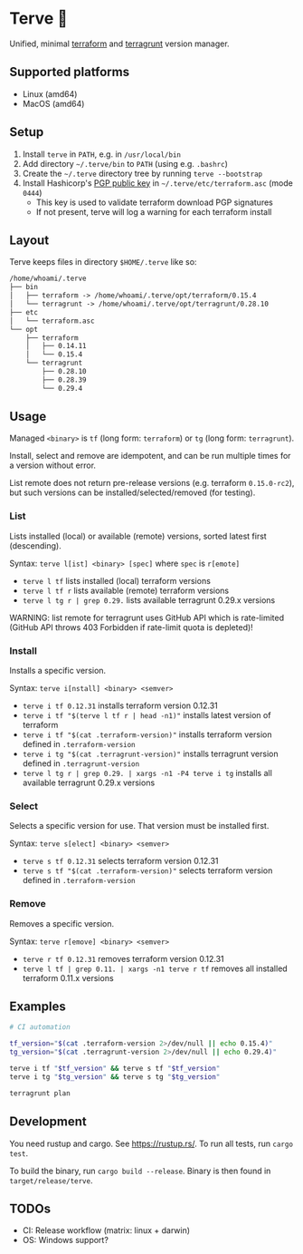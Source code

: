 # Terve 👋

Unified, minimal [terraform](https://www.terraform.io/downloads.html) and [terragrunt](https://github.com/gruntwork-io/terragrunt/releases) version manager.

## Supported platforms

- Linux (amd64)
- MacOS (amd64)

## Setup

1. Install `terve` in `PATH`, e.g. in `/usr/local/bin`
1. Add directory `~/.terve/bin` to `PATH` (using e.g. `.bashrc`)
1. Create the `~/.terve` directory tree by running `terve --bootstrap`
1. Install Hashicorp's [PGP public key](https://www.hashicorp.com/security) in `~/.terve/etc/terraform.asc` (mode `0444`)
    - This key is used to validate terraform download PGP signatures
    - If not present, terve will log a warning for each terraform install

## Layout

Terve keeps files in directory `$HOME/.terve` like so:

```txt
/home/whoami/.terve
├── bin
│   ├── terraform -> /home/whoami/.terve/opt/terraform/0.15.4
│   └── terragrunt -> /home/whoami/.terve/opt/terragrunt/0.28.10
├── etc
│   └── terraform.asc
└── opt
    ├── terraform
    │   ├── 0.14.11
    │   └── 0.15.4
    └── terragrunt
        ├── 0.28.10
        ├── 0.28.39
        └── 0.29.4
```

## Usage

Managed `<binary>` is `tf` (long form: `terraform`) or `tg` (long form: `terragrunt`).

Install, select and remove are idempotent, and can be run multiple times for a version without error.

List remote does not return pre-release versions (e.g. terraform `0.15.0-rc2`), but such versions can be installed/selected/removed (for testing).

### List

Lists installed (local) or available (remote) versions, sorted latest first (descending).

Syntax: `terve l[ist] <binary> [spec]` where `spec` is `r[emote]`

- `terve l tf` lists installed (local) terraform versions
- `terve l tf r` lists available (remote) terraform versions
- `terve l tg r | grep 0.29.` lists available terragrunt 0.29.x versions

WARNING: list remote for terragrunt uses GitHub API which is rate-limited (GitHub API throws 403 Forbidden if rate-limit quota is depleted)!

### Install

Installs a specific version.

Syntax: `terve i[nstall] <binary> <semver>`

- `terve i tf 0.12.31` installs terraform version 0.12.31
- `terve i tf "$(terve l tf r | head -n1)"` installs latest version of terraform
- `terve i tf "$(cat .terraform-version)"` installs terraform version defined in `.terraform-version`
- `terve i tg "$(cat .terragrunt-version)"` installs terragrunt version defined in `.terragrunt-version`
- `terve l tg r | grep 0.29. | xargs -n1 -P4 terve i tg` installs all available terragrunt 0.29.x versions

### Select

Selects a specific version for use. That version must be installed first.

Syntax: `terve s[elect] <binary> <semver>`

- `terve s tf 0.12.31` selects terraform version 0.12.31
- `terve s tf "$(cat .terraform-version)"` selects terraform version defined in `.terraform-version`

### Remove

Removes a specific version.

Syntax: `terve r[emove] <binary> <semver>`

- `terve r tf 0.12.31` removes terraform version 0.12.31
- `terve l tf | grep 0.11. | xargs -n1 terve r tf` removes all installed terraform 0.11.x versions

## Examples

```bash
# CI automation

tf_version="$(cat .terraform-version 2>/dev/null || echo 0.15.4)"
tg_version="$(cat .terragrunt-version 2>/dev/null || echo 0.29.4)"

terve i tf "$tf_version" && terve s tf "$tf_version"
terve i tg "$tg_version" && terve s tg "$tg_version"

terragrunt plan
```

## Development

You need rustup and cargo. See <https://rustup.rs/>. To run all tests, run `cargo test`.

To build the binary, run `cargo build --release`. Binary is then found in `target/release/terve`.

## TODOs

- CI: Release workflow (matrix: linux + darwin)
- OS: Windows support?
